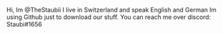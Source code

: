 Hi, Im @TheStaubii
I live in Switzerland and speak English and German
Im using Github just to download our stuff.
You can reach me over discord: Staubi#1656
